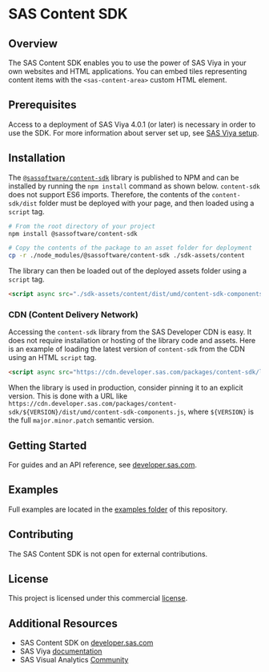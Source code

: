 # SAS Content SDK

## Overview

The SAS Content SDK enables you to use the power of SAS Viya in your own websites and HTML applications.
You can embed tiles representing content items with the `<sas-content-area>` custom HTML element.

## Prerequisites

Access to a deployment of SAS Viya 4.0.1 (or later) is necessary in order to use the SDK. For more information about server set up, see <a target="_blank" href="https://developer.sas.com/sdk/content/docs/getting-started#sas-viya-setup">SAS Viya setup</a>.

## Installation

The <a target="_blank" href="https://www.npmjs.com/package/@sassoftware/content-sdk">`@sassoftware/content-sdk`</a> library is published to NPM and can be installed by running the `npm install` command as shown below. `content-sdk` does not support ES6 imports. Therefore, the contents of the `content-sdk/dist` folder must be deployed with your page, and then loaded using a `script` tag.

```bash
# From the root directory of your project
npm install @sassoftware/content-sdk

# Copy the contents of the package to an asset folder for deployment
cp -r ./node_modules/@sassoftware/content-sdk ./sdk-assets/content
```

The library can then be loaded out of the deployed assets folder using a `script` tag.

```html
<script async src="./sdk-assets/content/dist/umd/content-sdk-components.js"></script>
```

### CDN (Content Delivery Network)

Accessing the `content-sdk` library from the SAS Developer CDN is easy. It does not require installation or
hosting of the library code and assets. Here is an example of loading the latest version of `content-sdk` from the CDN
using an HTML `script` tag.

```html
<script async src="https://cdn.developer.sas.com/packages/content-sdk/latest/dist/umd/content-sdk-components.js"></script>
```
When the library is used in production, consider pinning it to an explicit version. This is done with a URL like `https://cdn.developer.sas.com/packages/content-sdk/${VERSION}/dist/umd/content-sdk-components.js`, where `${VERSION}` is the full `major.minor.patch` semantic version.

## Getting Started

For guides and an API reference, see <a target="_blank" href="https://developer.sas.com/sdk/content/">developer.sas.com</a>.

## Examples

Full examples are located in the [examples folder](./examples/) of this repository.

## Contributing

The SAS Content SDK is not open for external contributions.

## License

This project is licensed under this commercial [license](LICENSE.txt).

## Additional Resources

- SAS Content SDK on <a target="_blank" href="https://developer.sas.com/sdk/content/">developer.sas.com</a>
- SAS Viya <a target="_blank" href="https://support.sas.com/en/software/visual-analytics-support.html#documentation">documentation</a>
- SAS Visual Analytics <a target="_blank" href="https://communities.sas.com/t5/SAS-Visual-Analytics/bd-p/sas_va">Community</a>
